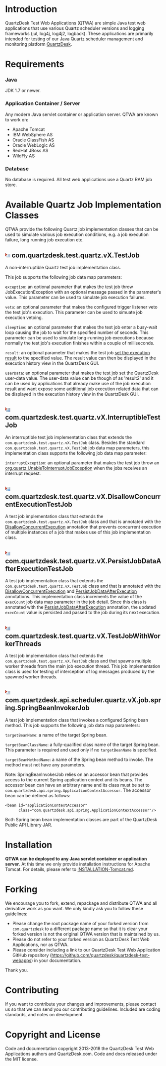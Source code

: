 # Introduction

QuartzDesk Test Web Applications (QTWA) are simple Java test web applications that use various Quartz scheduler versions and logging frameworks (jul, log4j, log4j2, logback). These applications are primarily intended for testing of our Java Quartz scheduler management and monitoring platform [QuartzDesk](http://www.quartzdesk.com).

# Requirements

### Java
JDK 1.7 or newer.

### Application Container / Server
Any modern Java servlet container or application server. QTWA are known to work on:

* Apache Tomcat
* IBM WebSphere AS
* Oracle GlassFish AS
* Oracle WebLogic AS
* RedHat JBoss AS
* WildFly AS

### Database
 
No database is required. All test web applications use a Quartz RAM job store. 


# Available Quartz Job Implementation Classes

QTWA provide the following Quartz job implementation classes that can be used to simulate various job execution conditions, e.g. a job execution failure, long running job execution etc. 

## ![](media/job-impl-class-16x16.png) com.quartzdesk.test.quartz.vX.TestJob
A non-interruptible Quartz test job implementation class.

This job supports the following job data map parameters:

`exception`: an optional parameter that makes the test job throw JobExecutionException with an optional message passed in the parameter's value. This parameter can be used to simulate job execution failures.

`veto`: an optional parameter that makes the configured trigger listener veto the test job's execution. This parameter can be used to simuate job execution vetoing.

`sleepTime`: an optional parameter that makes the test job enter a busy-wait loop causing the job to wait for the specified number of seconds. This parameter can be used to simulate long-running job executions because normally the test job's execution finishes within a couple of milliseconds.

`result`: an optional parameter that makes the test job [set the execution result](http://www.quartz-scheduler.org/api/2.2.1/org/quartz/JobExecutionContext.html#setResult(java.lang.Object)) to the specified value. The result value can then be displayed in the execution history view in the QuartzDesk GUI.

`userData`: an optional parameter that makes the test job set the QuartzDesk user-data value. The user-data value can be though of as 'result2' and it can be used by applications that already make use of the job execution result and want expose some additional job execution related data that can be displayed in the execution history view in the QuartzDesk GUI.
 

## ![](media/job-impl-class-16x16.png) com.quartzdesk.test.quartz.vX.InterruptibleTestJob
An interruptible test job implementation class that extends the `com.quartzdesk.test.quartz.vX.TestJob` class. Besides the standard `com.quartzdesk.test.quartz.vX.TestJob` job data map parameters, this 
implementation class supports the following job data map parameter: 

`interruptException`: an optional parameter that makes the test job throw an [org.quartz.UnableToInterruptJobException](http://www.quartz-scheduler.org/api/2.2.1/org/quartz/UnableToInterruptJobException.html) when the jobs receives an interrupt request.


## ![](media/job-impl-class-16x16.png) com.quartzdesk.test.quartz.vX.DisallowConcurrentExecutionTestJob
A test job implementation class that extends the `com.quartzdesk.test.quartz.vX.TestJob` class and that is annotated with the [DisallowConcurrentExecution](http://www.quartz-scheduler.org/api/2.2.1/org/quartz/DisallowConcurrentExecution.html) annotation that prevents concurrent execution of multiple instances of a job that makes use of this job implementation class.    


## ![](media/job-impl-class-16x16.png) com.quartzdesk.test.quartz.vX.PersistJobDataAfterExecutionTestJob
A test job implementation class that extends the `com.quartzdesk.test.quartz.vX.TestJob` class and that is annotated with the [DisallowConcurrentExecution](http://www.quartz-scheduler.org/api/2.2.1/org/quartz/DisallowConcurrentExecution.html) and [PersistJobDataAfterExecution](http://www.quartz-scheduler.org/api/2.2.1/org/quartz/PersistJobDataAfterExecution.html) annotations. This implementation class increments the value of the `execCount` job data map parameter in the job detail. Since this class is annotated with the [PersistJobDataAfterExecution](http://www.quartz-scheduler.org/api/2.2.1/org/quartz/PersistJobDataAfterExecution.html) annotation, the updated `execCount` value is persisted and passed to the job during its next execution.


## ![](media/job-impl-class-16x16.png) com.quartzdesk.test.quartz.vX.TestJobWithWorkerThreads  
A test job implementation class that extends the `com.quartzdesk.test.quartz.vX.TestJob` class and that spawns multiple worker threads from the main job execution thread. This job implementation class is used for testing of interception of log messages produced by the spawned worker threads. 


## ![](media/job-impl-class-16x16.png) com.quartzdesk.api.scheduler.quartz.vX.job.spring.SpringBeanInvokerJob
A test job implementation class that invokes a configured Spring bean method. This job supports the following job data map parameters:

`targetBeanName`: a name of the target Spring bean.

`targetBeanClassName`: a fully-qualified class name of the target Spring bean. This parameter is required and used only if no `targetBeanName` is specified. 

`targetBeanMethodName`: a name of the Spring bean method to invoke. The method must not have any parameters.

Note: SpringBeanInvokerJob relies on an accessor bean that provides access to the current Spring application context and its beans. The accessor bean can have an arbitrary name and its class must be set to `com.quartzdesk.api.spring.ApplicationContextAccessor`. The accessor bean can be defined as follows:

```
<bean id="applicationContextAccessor"
      class="com.quartzdesk.api.spring.ApplicationContextAccessor"/>
```

Both Spring bean bean implementation classes are part of the QuartzDesk Public API Library JAR.


# Installation

**QTWA can be deployed to any Java servlet container or application server**. At this time we only provide installation instructions for Apache Tomcat. For details, please refer to [INSTALLATION-Tomcat.md](INSTALLATION-Tomcat.md). 


# Forking

We encourage you to fork, extend, repackage and distribute QTWA and all derivative work as you want. We only kindly ask you to follow these guidelines:

* Please change the root package name of your forked version from `com.quartzdesk` to a different package name so that it is clear your forked version is not the original QTWA version that is maintained by us. 
* Please do not refer to your forked version as QuartzDesk Test Web Applications, nor as QTWA. 
* Please consider including a link to our QuartzDesk Test Web Application GitHub repository (https://github.com/quartzdesk/quartzdesk-test-webapps) in your documentation. 

Thank you.


# Contributing

If you want to contribute your changes and improvements, please contact us so that we can send you our contributing guidelines. Included are coding standards, and notes on development.


# Copyright and License

Code and documentation copyright 2013-2018 the QuartzDesk Test Web Applications authors and QuartzDesk.com. Code and docs released under the MIT license.

